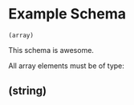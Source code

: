 # Example Schema
`(array)`

This schema is awesome.

All array elements must be of type:

## (string)